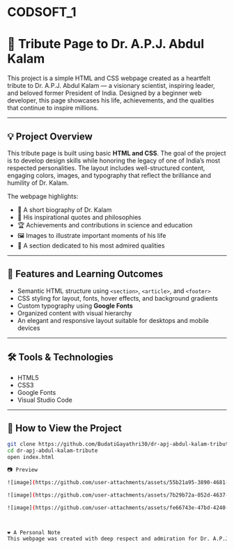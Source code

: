 # CODSOFT_1

# 🌟 Tribute Page to Dr. A.P.J. Abdul Kalam

This project is a simple HTML and CSS webpage created as a heartfelt tribute to Dr. A.P.J. Abdul Kalam — a visionary scientist, inspiring leader, and beloved former President of India. Designed by a beginner web developer, this page showcases his life, achievements, and the qualities that continue to inspire millions.

---

## 💡 Project Overview

This tribute page is built using basic **HTML and CSS**. The goal of the project is to develop design skills while honoring the legacy of one of India’s most respected personalities. The layout includes well-structured content, engaging colors, images, and typography that reflect the brilliance and humility of Dr. Kalam.

The webpage highlights:

- 📖 A short biography of Dr. Kalam
- 🌠 His inspirational quotes and philosophies
- 🏆 Achievements and contributions in science and education
- 🖼️ Images to illustrate important moments of his life
- 💬 A section dedicated to his most admired qualities

---

## 🎨 Features and Learning Outcomes

- Semantic HTML structure using `<section>`, `<article>`, and `<footer>`
- CSS styling for layout, fonts, hover effects, and background gradients
- Custom typography using **Google Fonts**
- Organized content with visual hierarchy
- An elegant and responsive layout suitable for desktops and mobile devices

---

## 🛠️ Tools & Technologies

- HTML5
- CSS3
- Google Fonts
- Visual Studio Code

---

## 🚀 How to View the Project

```bash
git clone https://github.com/BudatiGayathri30/dr-apj-abdul-kalam-tribute.git
cd dr-apj-abdul-kalam-tribute
open index.html

📷 Preview

![image](https://github.com/user-attachments/assets/55b21a95-3890-4681-acc7-a886ee7ddfd3)

![image](https://github.com/user-attachments/assets/7b29b72a-052d-4637-a5ba-111c163462da)

![image](https://github.com/user-attachments/assets/fe66743e-47bd-4240-89e4-c90075c33167)



❤️ A Personal Note
This webpage was created with deep respect and admiration for Dr. A.P.J. Abdul Kalam — a man whose words and actions continue to spark dreams and purpose in young minds. This project is both a technical exercise and a personal expression of gratitude.
